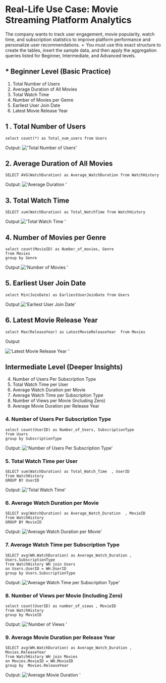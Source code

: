 ﻿# Real-Life Use Case: Movie Streaming Platform Analytics

The company wants to track user engagement, movie popularity, watch time, and 
subscription statistics to improve platform performance and personalize user 
recommendations. 
➢ You must use this exact structure to create the tables, insert the sample 
data, and then apply the aggregation queries listed for Beginner, 
Intermediate, and Advanced levels.

## * Beginner Level (Basic Practice) 
1. Total Number of Users 
2. Average Duration of All Movies 
3. Total Watch Time 
4. Number of Movies per Genre 
5. Earliest User Join Date 
6. Latest Movie Release Year 

## 1 . Total Number of Users
```
select count(*) as Total_num_users from Users

```

Output:
!['Total Number of Users'](img3/1.JPG)
## 2. Average Duration of All Movies 
```
SELECT AVG(WatchDuration) as Average_WatchDuration from WatchHistory

```
Output:
!['Average Duration '](img3/2.JPG)

## 3. Total Watch Time 
```
SELECT sum(WatchDuration) as Total_WatchTime from WatchHistory
```

Output
!['Total Watch Time '](img3/3.JPG)

## 4. Number of Movies per Genre
```
select count(MovieID) as Number_of_movies, Genre
from Movies
group by Genre

```
Output
!['Number of Movies '](img3/4.JPG)

## 5. Earliest User Join Date 
```
select Min(JoinDate) as EarliestUserJoinDate from Users

```
Output
!['Earliest User Join Date'](img3/5.JPG)

## 6. Latest Movie Release Year 
```
select Max(ReleaseYear) as LatestMovieReleaseYear  from Movies

```
Output

!['Latest Movie Release Year '](img3/6.JPG)

## Intermediate Level (Deeper Insights) 
4. Number of Users Per Subscription Type 
5. Total Watch Time per User 
6. Average Watch Duration per Movie 
7. Average Watch Time per Subscription Type 
8. Number of Views per Movie (Including Zero) 
9. Average Movie Duration per Release Year


### 4. Number of Users Per Subscription Type
```
select count(UserID) as Number_of_Users, SubscriptionType
from Users
group by SubscriptionType

```
Output:
!['Number of Users Per Subscription Type'](img3/2.1.JPG)

### 5. Total Watch Time per User 
```
SELECT sum(WatchDuration) as Total_Watch_Time  , UserID 
from WatchHistory
GROUP BY UserID

```
Output:
!['Total Watch Time'](img3/2.2.JPG)

### 6. Average Watch Duration per Movie
```
SELECT avg(WatchDuration) as Average_Watch_Duration  , MovieID 
from WatchHistory
GROUP BY MovieID
```
Output:
!['Average Watch Duration per Movie'](img3/2.3.JPG)

### 7. Average Watch Time per Subscription Type 
```
SELECT avg(WH.WatchDuration) as Average_Watch_Duration , Users.SubscriptionType
from WatchHistory WH join Users 
on Users.UserID = WH.UserID
group by Users.SubscriptionType

```
Output:
!['Average Watch Time per Subscription Type'](img3/2.4.JPG)

### 8. Number of Views per Movie (Including Zero) 
```
select count(UserID) as number_of_views , MovieID
from WatchHistory
group by MovieID

```

Output:
!['Number of Views '](img3/2.5.JPG)

### 9. Average Movie Duration per Release Year
```
SELECT avg(WH.WatchDuration) as Average_Watch_Duration , Movies.ReleaseYear
from WatchHistory WH join Movies 
on Movies.MovieID = WH.MovieID
group by  Movies.ReleaseYear

```
Output:
!['Average Movie Duration '](img3/2.6.JPG)






